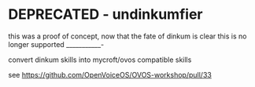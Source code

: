 # DEPRECATED - undinkumfier

this was a proof of concept, now that the fate of dinkum is clear this is no longer supported
___________-

convert dinkum skills into mycroft/ovos compatible skills

see https://github.com/OpenVoiceOS/OVOS-workshop/pull/33
